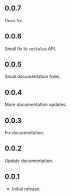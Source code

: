 ## 0.0.7

Docs fix.

## 0.0.6

Small fix to `setValue` API.

## 0.0.5

Small documentation fixes.
## 0.0.4

More documentation updates.
## 0.0.3

Fix documentation.
## 0.0.2

Update documentation.

## 0.0.1

* Initial release.
